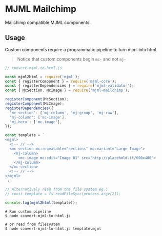 # MJML Mailchimp

Mailchimp compatible MJML components.

## Usage

Custom components require a programmatic pipeline to turn mjml into html.

> Notice that custom components begin `mc-` and not `mj-`

```js
// convert-mjml-to-html.js

const mjml2html = require('mjml');
const { registerComponent } = require('mjml-core');
const { registerDependencies } = require('mjml-validator');
const { McSection, McImage } = require('mjml-mailchimp');

registerComponent(McSection);
registerComponent(McImage);
registerDependencies({
  'mc-section': ['mj-column', 'mj-group', 'mj-raw'],
  'mj-column': ['mc-image'],
  'mj-hero': ['mc-image'],
});

const template = `
<mjml>
  <!-- // -->
  <mc-section mc:repeatable="sections" mc:variant="Large Image">
    <mj-column>
      <mc-image mc:edit="Image 01" src="http://placehold.it/600x400">
    </mj-column>
  </mc-section>
  <!-- // -->
</mjml>
`;

// Alternatively read from the file system eg.:
// const template = fs.readFileSync(process.argv[2]);

console.log(mjml2html(template));
```

```
# Run custom pipeline
$ node convert-mjml-to-html.js

# or read from filesystem
$ node convert-mjml-to-html.js template.mjml
```
